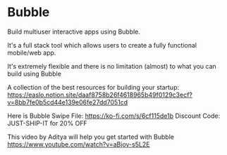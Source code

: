 # Bubble

Build multiuser interactive apps using Bubble.

It's a full stack tool which allows users to create a fully functional mobile/web app. 

It's extremely flexible and there is no limitation (almost) to what you can build using Bubble

A collection of the best resources for building your startup:
https://easlo.notion.site/daaf8758b26f4618965b49f0129c3ecf?v=8bb7fe0b5cd44e139e06fe27dd7051cd

Here is Bubble Swipe File: https://ko-fi.com/s/6cf115de1b
Discount Code: JUST-SHIP-IT for 20% OFF

This video by Aditya will help you get started with Bubble https://www.youtube.com/watch?v=aBjoy-s5L2E
